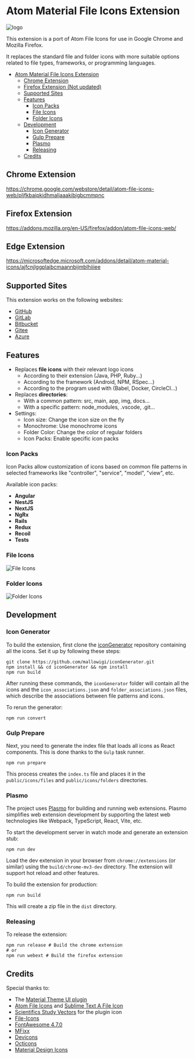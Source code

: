 # Atom Material File Icons Extension

![logo](https://raw.githubusercontent.com/mallowigi/a-file-icon-idea/master/src/main/resources/META-INF/pluginIcon.svg?sanitize=true)

This extension is a port of Atom File Icons for use in Google Chrome and Mozilla Firefox.

It replaces the standard file and folder icons with more suitable options related to file types, frameworks, or programming languages.

<!-- TOC -->

* [Atom Material File Icons Extension](#atom-material-file-icons-extension)
    * [Chrome Extension](#chrome-extension)
    * [Firefox Extension (Not updated)](#firefox-extension-not-updated)
    * [Supported Sites](#supported-sites)
    * [Features](#features)
        * [Icon Packs](#icon-packs)
        * [File Icons](#file-icons)
        * [Folder Icons](#folder-icons)
    * [Development](#development)
        * [Icon Generator](#icon-generator)
        * [Gulp Prepare](#gulp-prepare)
        * [Plasmo](#plasmo)
        * [Releasing](#releasing)
    * [Credits](#credits)

<!-- TOC -->

## Chrome Extension

<https://chrome.google.com/webstore/detail/atom-file-icons-web/pljfkbaipkidhmaljaaakibigbcmmpnc>

## Firefox Extension

<https://addons.mozilla.org/en-US/firefox/addon/atom-file-icons-web/>

## Edge Extension

<https://microsoftedge.microsoft.com/addons/detail/atom-material-icons/ajfcnjlggplaibcmaannbijmblhiiiee>

## Supported Sites

This extension works on the following websites:

- [GitHub](https://github.com)
- [GitLab](https://gitlab.com)
- [Bitbucket](https://bitbucket.org)
- [Gitee](https://gitee.com)
- [Azure](https://dev.azure.com)

## Features

- Replaces **file icons** with their relevant logo icons
    - According to their extension (Java, PHP, Ruby...)
    - According to the framework (Android, NPM, RSpec...)
    - According to the program used with (Babel, Docker, CircleCI...)
- Replaces **directories**:
    - With a common pattern: src, main, app, img, docs...
    - With a specific pattern: node_modules, .vscode, .git...
- Settings:
    - Icon size: Change the icon size on the fly
    - Monochrome: Use monochrome icons
    - Folder Color: Change the color of regular folders
    - Icon Packs: Enable specific icon packs

### Icon Packs

Icon Packs allow customization of icons based on common file patterns in selected frameworks like "controller", "service", "model", "view",
etc.

Available icon packs:

- **Angular**
- **NestJS**
- **NextJS**
- **NgRx**
- **Rails**
- **Redux**
- **Recoil**
- **Tests**

### File Icons

![File Icons](https://raw.githubusercontent.com/mallowigi/iconGenerator/master/assets/files.png)

### Folder Icons

![Folder Icons](https://raw.githubusercontent.com/mallowigi/iconGenerator/master/assets/folders.png)

## Development

### Icon Generator

To build the extension, first clone the [iconGenerator](https://github.com/mallowigi/iconGenerator.git) repository containing all the icons.
Set it up by following these steps:

```shell
git clone https://github.com/mallowigi/iconGenerator.git
npm install && cd iconGenerator && npm install
npm run build
```

After running these commands, the `iconGenerator` folder will contain all the icons and the `icon_associations.json`
and `folder_associations.json` files, which describe the associations between file patterns and icons.

To rerun the generator:

```shell
npm run convert
```

### Gulp Prepare

Next, you need to generate the index file that loads all icons as React components. This is done thanks to the `Gulp` task runner.

```shell
npm run prepare
```

This process creates the `index.ts` file and places it in the `public/icons/files` and `public/icons/folders` directories.

### Plasmo

The project uses [Plasmo](https://www.plasmo.com/) for building and running web extensions. Plasmo simplifies web extension development by
supporting the latest web technologies like Webpack, TypeScript, React, Vite, etc.

To start the development server in watch mode and generate an extension stub:

```shell
npm run dev
```

Load the dev extension in your browser from `chrome://extensions` (or similar) using the `build/chrome-mv3-dev` directory. The extension
will
support hot reload and other features.

To build the extension for production:

```shell
npm run build
```

This will create a zip file in the `dist` directory.

### Releasing

To release the extension:

```shell
npm run release # Build the chrome extension
# or
npm run webext # Build the firefox extension
```

## Credits

Special thanks to:

- The [Material Theme UI plugin](https://www.material-theme.com)
- [Atom File Icons](https://github.com/file-icons/atom) and [Sublime Text A File Icon](https://github.com/SublimeText/AFileIcon)
- [Scientifics Study Vectors](https://www.svgrepo.com/svg/121720/atom) for the plugin icon
- [File-Icons](https://github.com/file-icons/source/blob/master/charmap.md)
- [FontAwesome 4.7.0](https://fontawesome.com/v4.7.0/cheatsheet/)
- [MFixx](https://github.com/file-icons/MFixx/blob/master/charmap.md)
- [Devicons](https://github.com/file-icons/DevOpicons/blob/master/charmap.md)
- [Octicons](https://octicons.github.com/)
- [Material Design Icons](https://materialdesignicons.com/)
